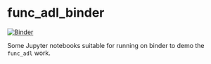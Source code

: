 # func_adl_binder

[![Binder](https://mybinder.org/badge_logo.svg)](https://mybinder.org/v2/gh/gordonwatts/func_adl_binder/master?filepath=func_adl_Hello_World.ipynb)

Some Jupyter notebooks suitable for running on binder to demo the `func_adl` work.
